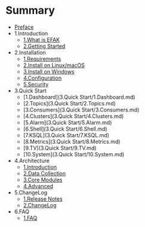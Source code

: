 # Summary

* [Preface](README.md)
* 1.Introduction
   * [1.What is EFAK](1.Introduction/1.WhatIsEFAK.md)
   * [2.Getting Started](1.Introduction/2.GettingStarted.md)
* 2.Installation
   * [1.Requirements](2.Installation/1.Requirements.md)
   * [2.Install on Linux/macOS](2.Installation/2.InstallOnLinuxMac.md)
   * [3.Install on Windows](2.Installation/3.InstallingOnWindows.md)
   * [4.Configuration](2.Installation/4.Configuration.md)
   * [5.Security](2.Installation/5.Security.md)
* 3.Quick Start
   * [1.Dashboard](3.Quick Start/1.Dashboard.md)
   * [2.Topics](3.Quick Start/2.Topics.md)
   * [3.Consumers](3.Quick Start/3.Consumers.md)
   * [4.Clusters](3.Quick Start/4.Clusters.md)
   * [5.Alarm](3.Quick Start/5.Alarm.md)
   * [6.Shell](3.Quick Start/6.Shell.md)
   * [7.KSQL](3.Quick Start/7.KSQL.md)   
   * [8.Metrics](3.Quick Start/8.Metrics.md)
   * [9.TV](3.Quick Start/9.TV.md)
   * [10.System](3.Quick Start/10.System.md)
* 4.Architecture
   * [1.Introduction](4.Architecture/1.Introduction.md)
   * [2.Data Collection](4.Architecture/2.DataCollection.md)
   * [3.Core Modules](4.Architecture/3.CoreModules.md)
   * [4.Advanced](4.Architecture/4.Advanced.md)
* 5.ChangeLog
   * [1.Release Notes](5.ChangeLog/1.ReleaseNotes.md)
   * [2.ChangeLog](5.ChangeLog/2.ChangeLog.md)
* 6.FAQ
   * [1.FAQ](6.FAQ/1.FAQ.md)   
